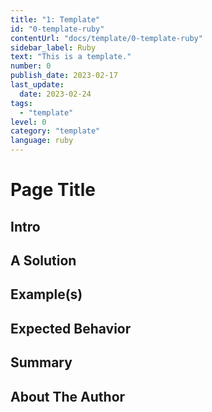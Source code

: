 ```yaml
---
title: "1: Template"
id: "0-template-ruby"
contentUrl: "docs/template/0-template-ruby"
sidebar_label: Ruby
text: "This is a template."
number: 0
publish_date: 2023-02-17
last_update:
  date: 2023-02-24
tags:
  - "template"
level: 0
category: "template"
language: ruby
---
```


# Page Title

<!-- Create a page title that best explains your tip -->

## Intro

<!-- Write 1-3 paragraphs introducing a problem or use case, and what your tip will be teaching the reader -->

## A Solution

<!-- Write your solution which can be 1-2 paragraphs, a bulleted list or a combination of both -->

## Example(s)

<!-- Show your example solution in any of the following : paragraphs, a bulleted list, ordered and unordered lists and include images, code snippets -->

## Expected Behavior

<!-- Write your expected behavior of the solutions provided as 1-2 paragraphs, a bulleted list or a combination of both -->

## Summary

<!-- Write a summary of the key points listed above and conclude the tip. This should be 3-4 sentences. -->

## About The Author

<!-- Write a short bio, 2-3 sentences and include any links to contact you (LinkedIn, Twitter, website, etc) -->
